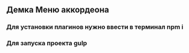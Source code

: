 ## Демка Меню аккордеона
### Для установки плагинов нужно ввести в терминал npm i
### Для запуска проекта gulp
